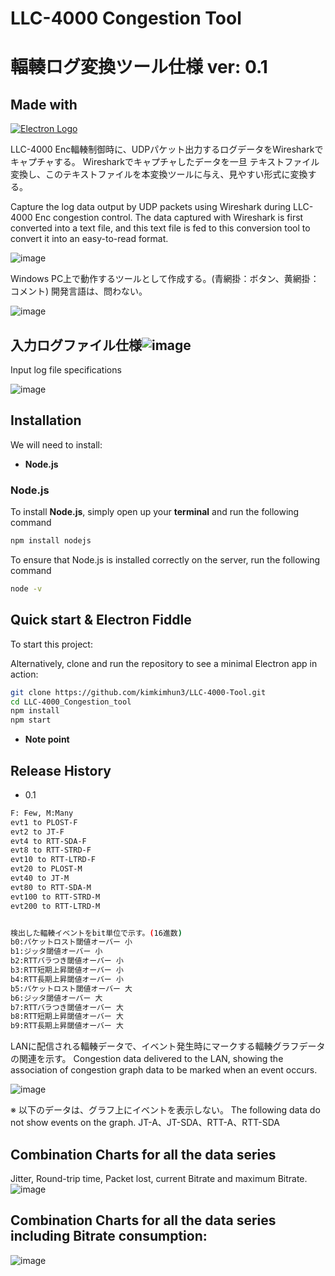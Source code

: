 # LLC-4000 Congestion Tool
# 輻輳ログ変換ツール仕様 ver: 0.1

## Made with
[![Electron Logo](https://electronjs.org/images/electron-logo.svg)](https://electronjs.org)

LLC-4000 Enc輻輳制御時に、UDPパケット出力するログデータをWiresharkでキャプチャする。
Wiresharkでキャプチャしたデータを一旦 テキストファイル変換し、このテキストファイルを本変換ツールに与え、見やすい形式に変換する。

Capture the log data output by UDP packets using Wireshark during LLC-4000 Enc congestion control.
The data captured with Wireshark is first converted into a text file, and this text file is fed to this conversion tool to convert it into an easy-to-read format.

![image](https://github.com/kimkimhun3/LLC-4000_Congestion_tool/assets/47348954/ad26eb8c-fe10-4f86-b7bb-0d45ab568c28)

Windows PC上で動作するツールとして作成する。(青網掛：ボタン、黄網掛：コメント)
開発言語は、問わない。

![image](https://github.com/kimkimhun3/LLC-4000_Congestion_tool/assets/47348954/84704cd4-86b0-4807-9042-0f8949ea8594)

## 入力ログファイル仕様![image](https://github.com/kimkimhun3/LLC-4000_Congestion_tool/assets/47348954/cb96e640-0d48-4932-b93f-46ed0d46721c)
Input log file specifications

![image](https://github.com/kimkimhun3/LLC-4000_Congestion_tool/assets/47348954/824578c5-9531-4b16-a3cb-0ac973e0464a)

## Installation
We will need to install:

- **Node.js**
  
### Node.js

To install **Node.js**, simply open up your **terminal** and run the following command

```sh
npm install nodejs
```

To ensure that Node.js is installed correctly on the server, run the following command

```sh
node -v
```

## Quick start & Electron Fiddle

To start this project:

Alternatively, clone and run the
repository to see a minimal Electron app in action:

```sh
git clone https://github.com/kimkimhun3/LLC-4000-Tool.git
cd LLC-4000_Congestion_tool
npm install
npm start
```
- **Note point**


## Release History

- 0.1
```sh
F: Few, M:Many
evt1 to PLOST-F
evt2 to JT-F
evt4 to RTT-SDA-F
evt8 to RTT-STRD-F
evt10 to RTT-LTRD-F
evt20 to PLOST-M
evt40 to JT-M
evt80 to RTT-SDA-M
evt100 to RTT-STRD-M
evt200 to RTT-LTRD-M


検出した輻輳イベントをbit単位で示す。(16進数)
b0:パケットロスト閾値オーバー 小
b1:ジッタ閾値オーバー 小
b2:RTTバラつき閾値オーバー 小
b3:RTT短期上昇閾値オーバー 小
b4:RTT長期上昇閾値オーバー 小
b5:パケットロスト閾値オーバー 大
b6:ジッタ閾値オーバー 大
b7:RTTバラつき閾値オーバー 大
b8:RTT短期上昇閾値オーバー 大
b9:RTT長期上昇閾値オーバー 大
```
LANに配信される輻輳データで、イベント発生時にマークする輻輳グラフデータの関連を示す。
Congestion data delivered to the LAN, showing the association of congestion graph data to be marked when an event occurs.

![image](https://github.com/kimkimhun3/LLC-4000-Tool/assets/47348954/8131a7eb-539d-4731-aedf-08a3f9f5d218)

※ 以下のデータは、グラフ上にイベントを表示しない。
The following data do not show events on the graph.	
JT-A、JT-SDA、RTT-A、RTT-SDA	

## Combination Charts for all the data series
Jitter, Round-trip time, Packet lost, current Bitrate and maximum Bitrate.
![image](https://github.com/kimkimhun3/LLC-4000-Tool/assets/47348954/f7dae127-6fe7-4ea6-8ae9-ae4bc44df7c0)

## Combination Charts for all the data series including Bitrate consumption:
![image](https://github.com/kimkimhun3/LLC-4000-Tool/assets/47348954/933ff487-575b-45bd-9954-18ca0b324e8a)




